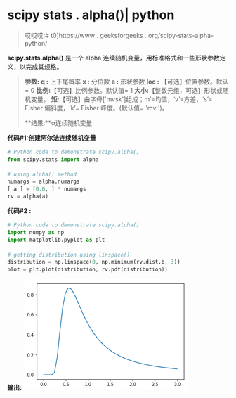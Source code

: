 # scipy stats . alpha()| python

> 哎哎哎:# t0]https://www . geeksforgeeks . org/scipy-stats-alpha-python/

**scipy.stats.alpha()** 是一个 alpha 连续随机变量，用标准格式和一些形状参数定义，以完成其规格。

> **参数:**
> **q :** 上下尾概率
> **x :** 分位数
> **a :** 形状参数
> **loc :** 【可选】位置参数。默认= 0
> **比例:**【可选】比例参数。默认值= 1
> **大小:**【整数元组，可选】形状或随机变量。
> **矩:**【可选】由字母['mvsk']组成；m’=均值，‘v’=方差，‘s’= Fisher 偏斜度，‘k’= Fisher 峰度。(默认值= 'mv ')。
> 
> **结果:**α连续随机变量

**代码#1:创建阿尔法连续随机变量**

```py
# Python code to demonstrate scipy.alpha()
from scipy.stats import alpha

# using alpha() method
numargs = alpha.numargs
[ a ] = [0.6, ] * numargs
rv = alpha(a)
```

**代码#2 :**

```py
# Python code to demonstrate scipy.alpha()
import numpy as np
import matplotlib.pyplot as plt

# getting distribution using linspace()
distribution = np.linspace(0, np.minimum(rv.dist.b, 3))
plot = plt.plot(distribution, rv.pdf(distribution))
```

**输出:**
![](img/defb1cadfc3ffedd027b22fcd692c23b.png)
